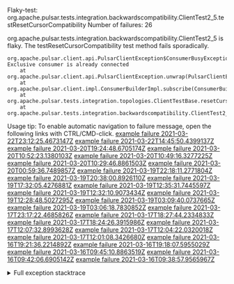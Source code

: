         
Flaky-test: org.apache.pulsar.tests.integration.backwardscompatibility.ClientTest2_5.testResetCursorCompatibility
Number of failures: 26

org.apache.pulsar.tests.integration.backwardscompatibility.ClientTest2_5 is flaky. The testResetCursorCompatibility test method fails sporadically.

```
org.apache.pulsar.client.api.PulsarClientException$ConsumerBusyException: Exclusive consumer is already connected
	at org.apache.pulsar.client.api.PulsarClientException.unwrap(PulsarClientException.java:991)
	at org.apache.pulsar.client.impl.ConsumerBuilderImpl.subscribe(ConsumerBuilderImpl.java:102)
	at org.apache.pulsar.tests.integration.topologies.ClientTestBase.resetCursorCompatibility(ClientTestBase.java:70)
	at org.apache.pulsar.tests.integration.backwardscompatibility.ClientTest2_5.testResetCursorCompatibility(ClientTest2_5.java:32)
```

Usage tip: To enable automatic navigation to failure message, open the following links with CTRL/CMD-click.
[example failure 2021-03-22T23:12:25.4673147Z](https://github.com/apache/pulsar/runs/2170427496?check_suite_focus=true#step:12:5809)
[example failure 2021-03-22T14:45:50.4399137Z](https://github.com/apache/pulsar/runs/2166172714?check_suite_focus=true#step:12:5807)
[example failure 2021-03-20T19:24:48.6705174Z](https://github.com/apache/pulsar/runs/2156478753?check_suite_focus=true#step:13:5510)
[example failure 2021-03-20T10:52:23.1380103Z](https://github.com/apache/pulsar/runs/2154861837?check_suite_focus=true#step:13:11478)
[example failure 2021-03-20T10:49:16.3277225Z](https://github.com/apache/pulsar/runs/2154861837?check_suite_focus=true#step:13:5810)
[example failure 2021-03-20T10:29:46.8861503Z](https://github.com/apache/pulsar/runs/2154797663?check_suite_focus=true#step:13:5507)
[example failure 2021-03-20T00:59:36.7489857Z](https://github.com/apache/pulsar/runs/2152924746?check_suite_focus=true#step:13:6401)
[example failure 2021-03-19T22:18:11.2771804Z](https://github.com/apache/pulsar/runs/2152159431?check_suite_focus=true#step:13:5814)
[example failure 2021-03-19T20:38:00.8926110Z](https://github.com/apache/pulsar/runs/2151449597?check_suite_focus=true#step:13:17740)
[example failure 2021-03-19T17:32:05.4276881Z](https://github.com/apache/pulsar/runs/2150254175?check_suite_focus=true#step:13:6113)
[example failure 2021-03-19T12:35:31.7445597Z](https://github.com/apache/pulsar/runs/2146893914?check_suite_focus=true#step:12:18126)
[example failure 2021-03-19T12:32:10.9073434Z](https://github.com/apache/pulsar/runs/2146893914?check_suite_focus=true#step:12:11832)
[example failure 2021-03-19T12:28:48.5027295Z](https://github.com/apache/pulsar/runs/2146893914?check_suite_focus=true#step:12:6129)
[example failure 2021-03-19T03:09:40.0737665Z](https://github.com/apache/pulsar/runs/2144995169?check_suite_focus=true#step:13:11848)
[example failure 2021-03-19T03:06:18.7830852Z](https://github.com/apache/pulsar/runs/2144995169?check_suite_focus=true#step:13:5831)
[example failure 2021-03-17T23:17:22.4685826Z](https://github.com/apache/pulsar/runs/2134973513?check_suite_focus=true#step:13:6366)
[example failure 2021-03-17T18:27:44.2334833Z](https://github.com/apache/pulsar/runs/2133025287?check_suite_focus=true#step:13:11827)
[example failure 2021-03-17T18:24:26.3915986Z](https://github.com/apache/pulsar/runs/2133025287?check_suite_focus=true#step:13:6121)
[example failure 2021-03-17T12:07:32.8993628Z](https://github.com/apache/pulsar/runs/2129232343?check_suite_focus=true#step:13:17480)
[example failure 2021-03-17T12:04:22.0320018Z](https://github.com/apache/pulsar/runs/2129232343?check_suite_focus=true#step:13:11194)
[example failure 2021-03-17T12:01:08.3426680Z](https://github.com/apache/pulsar/runs/2129232343?check_suite_focus=true#step:13:5811)
[example failure 2021-03-16T19:21:36.2214892Z](https://github.com/apache/pulsar/runs/2122021073?check_suite_focus=true#step:13:12052)
[example failure 2021-03-16T19:18:07.5955029Z](https://github.com/apache/pulsar/runs/2122021073?check_suite_focus=true#step:13:6099)
[example failure 2021-03-16T09:45:10.8863519Z](https://github.com/apache/pulsar/runs/2119427201?check_suite_focus=true#step:13:17718)
[example failure 2021-03-16T09:42:06.6905142Z](https://github.com/apache/pulsar/runs/2119427201?check_suite_focus=true#step:13:11768)
[example failure 2021-03-16T09:38:57.9565967Z](https://github.com/apache/pulsar/runs/2119427201?check_suite_focus=true#step:13:6111)


<details>
<summary>Full exception stacktrace</summary>
<code><pre>
org.apache.pulsar.client.api.PulsarClientException$ConsumerBusyException: Exclusive consumer is already connected
	at org.apache.pulsar.client.api.PulsarClientException.unwrap(PulsarClientException.java:991)
	at org.apache.pulsar.client.impl.ConsumerBuilderImpl.subscribe(ConsumerBuilderImpl.java:102)
	at org.apache.pulsar.tests.integration.topologies.ClientTestBase.resetCursorCompatibility(ClientTestBase.java:70)
	at org.apache.pulsar.tests.integration.backwardscompatibility.ClientTest2_5.testResetCursorCompatibility(ClientTest2_5.java:32)
	at sun.reflect.NativeMethodAccessorImpl.invoke0(Native Method)
	at sun.reflect.NativeMethodAccessorImpl.invoke(NativeMethodAccessorImpl.java:62)
	at sun.reflect.DelegatingMethodAccessorImpl.invoke(DelegatingMethodAccessorImpl.java:43)
	at java.lang.reflect.Method.invoke(Method.java:498)
	at org.testng.internal.MethodInvocationHelper.invokeMethod(MethodInvocationHelper.java:132)
	at org.testng.internal.InvokeMethodRunnable.runOne(InvokeMethodRunnable.java:45)
	at org.testng.internal.InvokeMethodRunnable.call(InvokeMethodRunnable.java:73)
	at org.testng.internal.InvokeMethodRunnable.call(InvokeMethodRunnable.java:11)
	at java.util.concurrent.FutureTask.run(FutureTask.java:266)
	at java.util.concurrent.ThreadPoolExecutor.runWorker(ThreadPoolExecutor.java:1149)
	at java.util.concurrent.ThreadPoolExecutor$Worker.run(ThreadPoolExecutor.java:624)
	at java.lang.Thread.run(Thread.java:748)

</pre></code>
</details>

